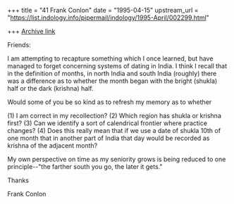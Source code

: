 +++
title = "41 Frank Conlon"
date = "1995-04-15"
upstream_url = "https://list.indology.info/pipermail/indology/1995-April/002299.html"

+++
[Archive link](https://list.indology.info/pipermail/indology/1995-April/002299.html)


Friends:

I am attempting to recapture something which I once learned, but have 
managed to forget concerning systems of dating in India.  I think I 
recall that in the definition of months, in north India and south India 
(roughly) there was a difference as to whether the month began with the 
bright (shukla) half or the dark (krishna) half.

Would some of you be so kind as to refresh my memory as to whether

(1) I am correct in my recollection?
(2) Which region has shukla or krishna first?
(3) Can we identify a sort of calendrical frontier where practice changes?
(4) Does this really mean that if we use a date of shukla 10th of one 
month that in another part of India that day would be recorded as krishna 
of the adjacent month?

My own perspective on time as my seniority grows is being reduced to one 
principle--"the farther south you go, the later it gets."

Thanks

Frank Conlon





